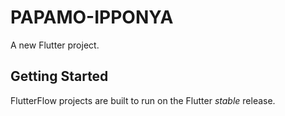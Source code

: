 # PAPAMO-IPPONYA

A new Flutter project.

## Getting Started

FlutterFlow projects are built to run on the Flutter _stable_ release.
